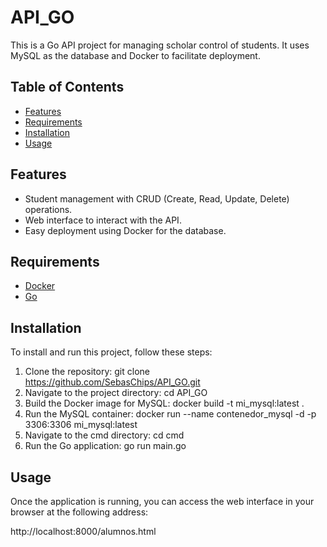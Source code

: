 # API_GO

This is a Go API project for managing scholar control of students. It uses MySQL as the database and Docker to facilitate deployment.

## Table of Contents

- [Features](#features)
- [Requirements](#requirements)
- [Installation](#installation)
- [Usage](#usage)

## Features

- Student management with CRUD (Create, Read, Update, Delete) operations.
- Web interface to interact with the API.
- Easy deployment using Docker for the database.

## Requirements
- [Docker](https://www.docker.com/get-started)
- [Go](https://golang.org/doc/install)

## Installation

To install and run this project, follow these steps:

1. Clone the repository: 
 git clone https://github.com/SebasChips/API_GO.git
2. Navigate to the project directory: 
 cd API_GO
3. Build the Docker image for MySQL: 
 docker build -t mi_mysql:latest .
4. Run the MySQL container:
 docker run --name contenedor_mysql -d -p 3306:3306 mi_mysql:latest
5. Navigate to the cmd directory:
 cd cmd
6. Run the Go application:
 go run main.go

## Usage

Once the application is running, you can access the web interface in your browser at the following address:

http://localhost:8000/alumnos.html

